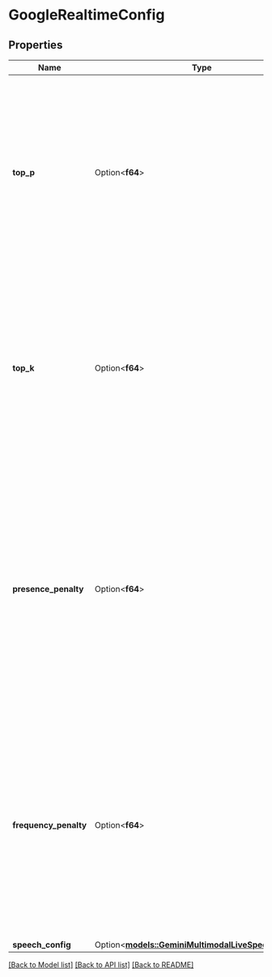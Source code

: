 # GoogleRealtimeConfig

## Properties

Name | Type | Description | Notes
------------ | ------------- | ------------- | -------------
**top_p** | Option<**f64**> | This is the nucleus sampling parameter that controls the cumulative probability of tokens considered during text generation. Only applicable with the Gemini Flash 2.0 Multimodal Live API. | [optional]
**top_k** | Option<**f64**> | This is the top-k sampling parameter that limits the number of highest probability tokens considered during text generation. Only applicable with the Gemini Flash 2.0 Multimodal Live API. | [optional]
**presence_penalty** | Option<**f64**> | This is the presence penalty parameter that influences the model's likelihood to repeat information by penalizing tokens based on their presence in the text. Only applicable with the Gemini Flash 2.0 Multimodal Live API. | [optional]
**frequency_penalty** | Option<**f64**> | This is the frequency penalty parameter that influences the model's likelihood to repeat tokens by penalizing them based on their frequency in the text. Only applicable with the Gemini Flash 2.0 Multimodal Live API. | [optional]
**speech_config** | Option<[**models::GeminiMultimodalLiveSpeechConfig**](GeminiMultimodalLiveSpeechConfig.md)> |  | [optional]

[[Back to Model list]](../README.md#documentation-for-models) [[Back to API list]](../README.md#documentation-for-api-endpoints) [[Back to README]](../README.md)


